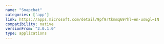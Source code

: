 ```yaml
---
name: "Snapchat"
categories: ['app']
link: https://apps.microsoft.com/detail/9pf9rtkmmq69?hl=en-us&gl=IN
compatibility: native
versionFrom: "2.0.1.0"
type: applications
---
```


